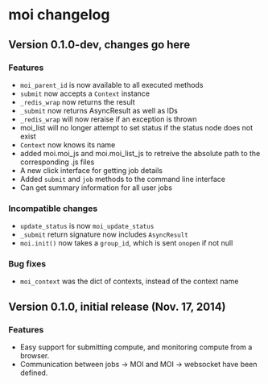 # moi changelog

## Version 0.1.0-dev, changes go here

### Features
* `moi_parent_id` is now available to all executed methods
* `submit` now accepts a `Context` instance
* `_redis_wrap` now returns the result
* `_submit` now returns AsyncResult as well as IDs
* `_redis_wrap` will now reraise if an exception is thrown
* moi_list will no longer attempt to set status if the status node does not exist
* `Context` now knows its name
* added moi.moi_js and moi.moi_list_js to retreive the absolute path to the 
    corresponding .js files
* A new click interface for getting job details
* Added `submit` and `job` methods to the command line interface
* Can get summary information for all user jobs

### Incompatible changes
* `update_status` is now `moi_update_status`
* `_submit` return signature now includes `AsyncResult`
* `moi.init()` now takes a `group_id`, which is sent `onopen` if not null

### Bug fixes
* `moi_context` was the dict of contexts, instead of the context name

## Version 0.1.0, initial release (Nov. 17, 2014)

### Features
* Easy support for submitting compute, and monitoring compute from a browser.
* Communication between jobs -> MOI and MOI -> websocket have been defined.
